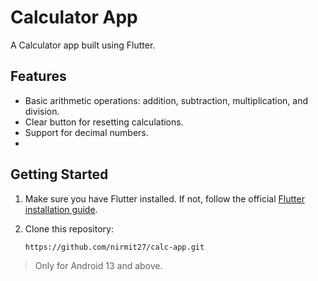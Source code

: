 # Calculator App

A Calculator app built using Flutter.

## Features

- Basic arithmetic operations: addition, subtraction, multiplication, and division.
- Clear button for resetting calculations.
- Support for decimal numbers.
- 
## Getting Started

1. Make sure you have Flutter installed. If not, follow the official [Flutter installation guide](https://flutter.dev/docs/get-started/install).

2. Clone this repository:
   ```bash
   https://github.com/nirmit27/calc-app.git

> Only for Android 13 and above.

